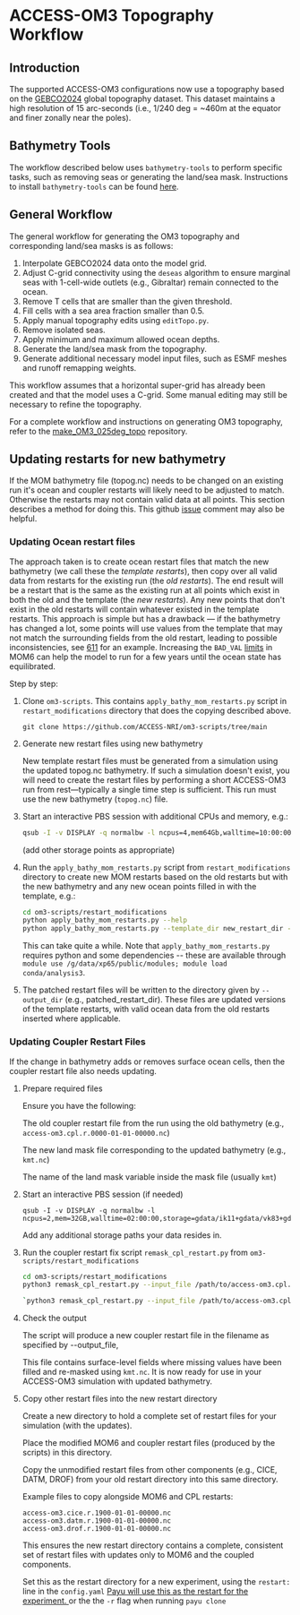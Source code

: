 # ACCESS-OM3 Topography Workflow

## Introduction
The supported ACCESS-OM3 configurations now use a topography based on the [GEBCO2024](https://www.gebco.net/data_and_products/gridded_bathymetry_data/gebco_2024/) global topography dataset. This dataset maintains a high resolution of 15 arc-seconds (i.e., 1/240 deg = ~460m at the equator and finer zonally near the poles).

## Bathymetry Tools
The workflow described below uses `bathymetry-tools` to perform specific tasks, such as removing seas or generating the land/sea mask. Instructions to install `bathymetry-tools` can be found [here](https://github.com/COSIMA/bathymetry-tools).

## General Workflow
The general workflow for generating the OM3 topography and corresponding land/sea masks is as follows:

1. Interpolate GEBCO2024 data onto the model grid.
2. Adjust C-grid connectivity using the `deseas` algorithm to ensure marginal seas with 1-cell-wide outlets (e.g., Gibraltar) remain connected to the ocean.
3. Remove T cells that are smaller than the given threshold.
4. Fill cells with a sea area fraction smaller than 0.5.
5. Apply manual topography edits using `editTopo.py`.
6. Remove isolated seas.
7. Apply minimum and maximum allowed ocean depths.
8. Generate the land/sea mask from the topography.
9. Generate additional necessary model input files, such as ESMF meshes and runoff remapping weights.

This workflow assumes that a horizontal super-grid has already been created and that the model uses a C-grid. Some manual editing may still be necessary to refine the topography.

For a complete workflow and instructions on generating OM3 topography, refer to the [make_OM3_025deg_topo](https://github.com/ACCESS-NRI/make_OM3_025deg_topo/tree/main) repository.

## Updating restarts for new bathymetry

If the MOM bathymetry file (topog.nc) needs to be changed on an existing run it's ocean and coupler restarts will likely need to be adjusted to match. Otherwise the restarts may not contain valid data at all points. This section describes a method for doing this. This github [issue](https://github.com/ACCESS-NRI/access-om3-configs/issues/502) comment may also be helpful.

### Updating Ocean restart files
The approach taken is to create ocean restart files that match the new bathymetry (we call these the _template restarts_), then copy over all valid data from restarts for the existing run (the _old restarts_). The end result will be a restart that is the same as the existing run at all points which exist in both the old and the template (the _new restarts_). Any new points that don't exist in the old restarts will contain whatever existed in the template restarts. This approach is simple but has a drawback — if the bathymetry has changed a lot, some points will use values from the template that may not match the surrounding fields from the old restart, leading to possible inconsistencies, see [611](https://github.com/ACCESS-NRI/access-om3-configs/issues/611) for an example. Increasing the `BAD_VAL` [limits](https://github.com/search?q=repo%3AACCESS-NRI%2Faccess-om3-configs%20BAD_VAL_&type=code) in MOM6 can help the model to run for a few years until the ocean state has equilibrated. 

Step by step:

1. Clone `om3-scripts`. This contains `apply_bathy_mom_restarts.py` script in `restart_modifications` directory that does the copying described above.

    `git clone https://github.com/ACCESS-NRI/om3-scripts/tree/main`

2. Generate new restart files using new bathymetry

    New template restart files must be generated from a simulation using the updated topog.nc bathymetry. If such a simulation doesn't exist, you will need to create the restart files by performing a short ACCESS-OM3 run from rest—typically a single time step is sufficient. This run must use the new bathymetry (`topog.nc`) file.

3. Start an interactive PBS session with additional CPUs and memory, e.g.:

    ``` bash
    qsub -I -v DISPLAY -q normalbw -l ncpus=4,mem64Gb,walltime=10:00:00,storage=gdata/ik11+gdata/vk83+gdata/xp65
    ```

    (add other storage points as appropriate)

4. Run the `apply_bathy_mom_restarts.py` script from `restart_modifications` directory to create new MOM restarts based on the old restarts but with the new bathymetry and any new ocean points filled in with the template, e.g.:

    ``` bash
    cd om3-scripts/restart_modifications
    python apply_bathy_mom_restarts.py --help
    python apply_bathy_mom_restarts.py --template_dir new_restart_dir --old_dir old_restart_dir --output_dir patched_restart_dir --template_prefix access-om3.mom6.r.1900-01-01-00000 --old_prefix access-om3.mom6.r.1900-01-01-00000 --nprocs 4
    ```
    This can take quite a while. Note that `apply_bathy_mom_restarts.py` requires python and some dependencies --  these are available through `module use /g/data/xp65/public/modules; module load conda/analysis3`.

5. The patched restart files will be written to the directory given by `--output_dir` (e.g., patched_restart_dir). These files are updated versions of the template restarts, with valid ocean data from the old restarts inserted where applicable.

### Updating Coupler Restart Files 

If the change in bathymetry adds or removes surface ocean cells, then the coupler restart file also needs updating.

1. Prepare required files

    Ensure you have the following:
    
    The old coupler restart file from the run using the old bathymetry (e.g., `access-om3.cpl.r.0000-01-01-00000.nc`)
    
    The new land mask file corresponding to the updated bathymetry (e.g., `kmt.nc`)
    
    The name of the land mask variable inside the mask file (usually `kmt`)

1. Start an interactive PBS session (if needed)
   
    ```
    qsub -I -v DISPLAY -q normalbw -l ncpus=2,mem=32GB,walltime=02:00:00,storage=gdata/ik11+gdata/vk83+gdata/xp65`
    ``` 
    
    Add any additional storage paths your data resides in.
   
1. Run the coupler restart fix script `remask_cpl_restart.py` from `om3-scripts/restart_modifications`

    ``` bash
    cd om3-scripts/restart_modifications
    python3 remask_cpl_restart.py --input_file /path/to/access-om3.cpl.r.0000-01-01-00000.nc --output_file /path/to/access-om3.cpl.r.0000-01-01-00000.nc --mask_file /path/to/kmt.nc --mask_var kmt
    
    `python3 remask_cpl_restart.py --input_file /path/to/access-om3.cpl.r.0000-01-01-00000.nc --output_file /path/to/access-om3.cpl.r.0000-01-01-00000.nc --mask_file /path/to/kmt.nc --mask_var kmt`
    ```

1. Check the output

    The script will produce a new coupler restart file in the filename as specified by --output_file, 
    
    This file contains surface-level fields where missing values have been filled and re-masked using `kmt.nc`. It is now ready for use in your ACCESS-OM3 simulation with updated bathymetry.

1. Copy other restart files into the new restart directory

    Create a new directory to hold a complete set of restart files for your simulation (with the updates).
    
    Place the modified MOM6 and coupler restart files (produced by the scripts) in this directory.
    
    Copy the unmodified restart files from other components (e.g., CICE, DATM, DROF) from your old restart directory into this same directory.
    
    Example files to copy alongside MOM6 and CPL restarts:
    ```
    access-om3.cice.r.1900-01-01-00000.nc  
    access-om3.datm.r.1900-01-01-00000.nc  
    access-om3.drof.r.1900-01-01-00000.nc  
    ```
    
    This ensures the new restart directory contains a complete, consistent set of restart files with updates only to MOM6 and the coupled components.
    
    Set this as the restart directory for a new experiment, using the `restart:` line in the `config.yaml` [Payu will use this as the restart for the experiment.
    ](https://payu.readthedocs.io/en/stable/config.html#miscellaneous) or the the `-r` flag when running `payu clone`
